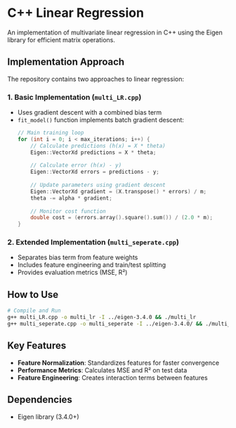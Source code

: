 # C++ Linear Regression

An implementation of multivariate linear regression in C++ using the Eigen library for efficient matrix operations.

## Implementation Approach

The repository contains two approaches to linear regression:

### 1. Basic Implementation (`multi_LR.cpp`)
- Uses gradient descent with a combined bias term
- `fit_model()` function implements batch gradient descent:
  ```cpp
  // Main training loop
  for (int i = 0; i < max_iterations; i++) {
      // Calculate predictions (h(x) = X * theta)
      Eigen::VectorXd predictions = X * theta;
      
      // Calculate error (h(x) - y)
      Eigen::VectorXd errors = predictions - y;
      
      // Update parameters using gradient descent
      Eigen::VectorXd gradient = (X.transpose() * errors) / m;
      theta -= alpha * gradient;
      
      // Monitor cost function
      double cost = (errors.array().square().sum()) / (2.0 * m);
  }
  ```

### 2. Extended Implementation (`multi_seperate.cpp`)
- Separates bias term from feature weights
- Includes feature engineering and train/test splitting
- Provides evaluation metrics (MSE, R²)

## How to Use

```bash
# Compile and Run
g++ multi_LR.cpp -o multi_lr -I ../eigen-3.4.0 && ./multi_lr
g++ multi_seperate.cpp -o multi_seperate -I ../eigen-3.4.0/ && ./multi_seperate
```

## Key Features

- **Feature Normalization**: Standardizes features for faster convergence
- **Performance Metrics**: Calculates MSE and R² on test data
- **Feature Engineering**: Creates interaction terms between features

## Dependencies

- Eigen library (3.4.0+)
